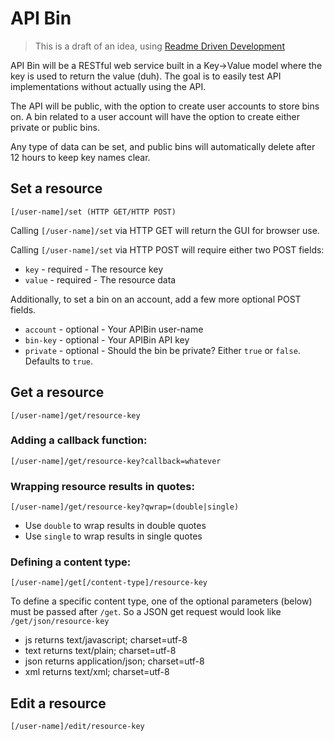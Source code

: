 # API Bin

> This is a draft of an idea, using [Readme Driven Development](http://tom.preston-werner.com/2010/08/23/readme-driven-development.html) 

API Bin will be a RESTful web service built in a Key->Value model where the key is used to return the value (duh). The goal is to easily test API implementations without actually using the API.

The API will be public, with the option to create user accounts to store bins on. A bin related to a user account will have the option to create either private or public bins.

Any type of data can be set, and public bins will automatically delete after 12 hours to keep key names clear.

## Set a resource

    [/user-name]/set (HTTP GET/HTTP POST)

Calling `[/user-name]/set` via HTTP GET will return the GUI for browser use.

Calling `[/user-name]/set` via HTTP POST will require either two POST fields:

* `key` - required - The resource key
* `value` - required - The resource data

Additionally, to set a bin on an account, add a few more optional POST fields.

* `account` - optional - Your APIBin user-name
* `bin-key` - optional - Your APIBin API key
* `private` - optional - Should the bin be private? Either `true` or `false`. Defaults to `true`.

## Get a resource

    [/user-name]/get/resource-key

### Adding a callback function:

    [/user-name]/get/resource-key?callback=whatever

### Wrapping resource results in quotes:

    [/user-name]/get/resource-key?qwrap=(double|single)

* Use `double` to wrap results in double quotes
* Use `single` to wrap results in single quotes

### Defining a content type:

    [/user-name]/get[/content-type]/resource-key

To define a specific content type, one of the optional parameters (below) must be passed after `/get`. So a JSON get request would look like `/get/json/resource-key`

* js returns text/javascript; charset=utf-8
* text returns text/plain; charset=utf-8
* json returns application/json; charset=utf-8
* xml returns text/xml; charset=utf-8

## Edit a resource

    [/user-name]/edit/resource-key
